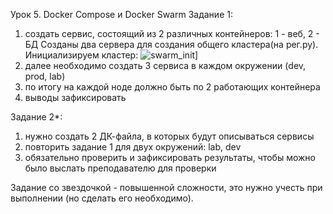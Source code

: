 Урок 5. Docker Compose и Docker Swarm
Задание 1:
1) создать сервис, состоящий из 2 различных контейнеров: 1 - веб, 2 - БД
   Созданы два сервера для создания общего кластера(на рег.ру).
   Инициализируем кластер:
   ![swarm_init]()]
3) далее необходимо создать 3 сервиса в каждом окружении (dev, prod, lab)
4) по итогу на каждой ноде должно быть по 2 работающих контейнера
5) выводы зафиксировать

Задание 2*:
1) нужно создать 2 ДК-файла, в которых будут описываться сервисы
2) повторить задание 1 для двух окружений: lab, dev
3) обязательно проверить и зафиксировать результаты, чтобы можно было выслать преподавателю для проверки

Задание со звездочкой - повышенной сложности, это нужно учесть при выполнении (но сделать его необходимо).
